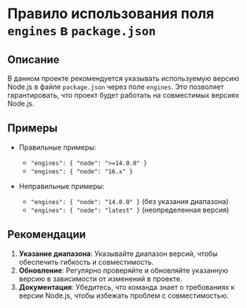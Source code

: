# Правило использования поля `engines` в `package.json`

## Описание

В данном проекте рекомендуется указывать используемую версию Node.js в файле `package.json` через поле `engines`. Это позволяет гарантировать, что проект будет работать на совместимых версиях Node.js.

## Примеры

- Правильные примеры:

  - `"engines": { "node": ">=14.0.0" }`
  - `"engines": { "node": "16.x" }`

- Неправильные примеры:
  - `"engines": { "node": "14.0.0" }` (без указания диапазона)
  - `"engines": { "node": "latest" }` (неопределенная версия)

## Рекомендации

1. **Указание диапазона**: Указывайте диапазон версий, чтобы обеспечить гибкость и совместимость.
2. **Обновление**: Регулярно проверяйте и обновляйте указанную версию в зависимости от изменений в проекте.
3. **Документация**: Убедитесь, что команда знает о требованиях к версии Node.js, чтобы избежать проблем с совместимостью.